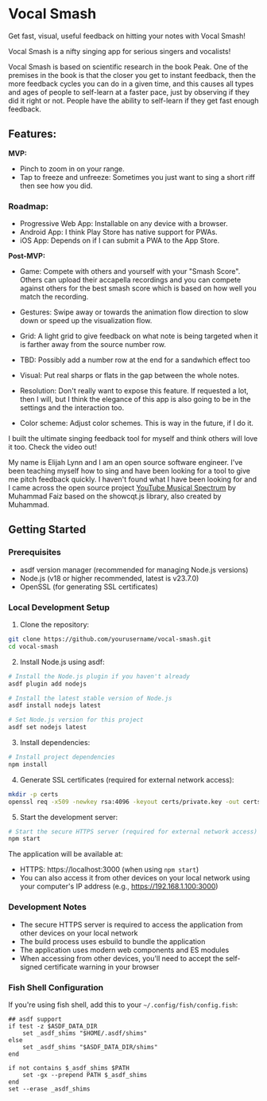 # Vocal Smash

Get fast, visual, useful feedback on hitting your notes with Vocal Smash!

Vocal Smash is a nifty singing app for serious singers and vocalists!

Vocal Smash is based on scientific research in the book Peak. One of the premises in the book is that the closer you get to instant feedback, then the more feedback cycles you can do in a given time, and this causes all types and ages of people to self-learn at a faster pace, just by observing if they did it right or not. People have the ability to self-learn if they get fast enough feedback.

## Features:

**MVP:**
* Pinch to zoom in on your range.
* Tap to freeze and unfreeze: Sometimes you just want to sing a short riff then see how you did.


### Roadmap:
* Progressive Web App: Installable on any device with a browser.
* Android App: I think Play Store has native support for PWAs.
* iOS App: Depends on if I can submit a PWA to the App Store.


**Post-MVP:**

* Game: Compete with others and yourself with your "Smash Score". Others can upload their accapella recordings and you can compete against others for the best smash score which is based on how well you match the recording.
* Gestures: Swipe away or towards the animation flow direction to slow down or speed up the visualization flow.


* Grid: A light grid to give feedback on what note is being targeted when it is farther away from the source number row.

* TBD: Possibly add a number row at the end for a sandwhich effect too

* Visual: Put real sharps or flats in the gap between the whole notes.

* Resolution: Don't really want to expose this feature. If requested a lot, then I will, but I think the elegance of this app is also going to be in the settings and the interaction too.

* Color scheme: Adjust color schemes. This is way in the future, if I do it.


I built the ultimate singing feedback tool for myself and think others will love it too. Check the video out!

My name is Elijah Lynn and I am an open source software engineer. I've been teaching myself how to sing and have been looking for a tool to give me pitch feedback quickly. I haven't found what I have been looking for and I came across the open source project [YouTube Musical Spectrum](https://github.com/mfcc64/youtube-musical-spectrum) by Muhammad Faiz based on the showcqt.js library, also created by Muhammad.

## Getting Started

### Prerequisites
- asdf version manager (recommended for managing Node.js versions)
- Node.js (v18 or higher recommended, latest is v23.7.0)
- OpenSSL (for generating SSL certificates)

### Local Development Setup

1. Clone the repository:
```bash
git clone https://github.com/yourusername/vocal-smash.git
cd vocal-smash
```

2. Install Node.js using asdf:
```bash
# Install the Node.js plugin if you haven't already
asdf plugin add nodejs

# Install the latest stable version of Node.js
asdf install nodejs latest

# Set Node.js version for this project
asdf set nodejs latest
```

3. Install dependencies:
```bash
# Install project dependencies
npm install
```

4. Generate SSL certificates (required for external network access):
```bash
mkdir -p certs
openssl req -x509 -newkey rsa:4096 -keyout certs/private.key -out certs/certificate.pem -days 365 -nodes
```

5. Start the development server:
```bash
# Start the secure HTTPS server (required for external network access)
npm start
```

The application will be available at:
- HTTPS: https://localhost:3000 (when using `npm start`)
- You can also access it from other devices on your local network using your computer's IP address (e.g., https://192.168.1.100:3000)

### Development Notes
- The secure HTTPS server is required to access the application from other devices on your local network
- The build process uses esbuild to bundle the application
- The application uses modern web components and ES modules
- When accessing from other devices, you'll need to accept the self-signed certificate warning in your browser

### Fish Shell Configuration
If you're using fish shell, add this to your `~/.config/fish/config.fish`:
```fish
## asdf support
if test -z $ASDF_DATA_DIR
    set _asdf_shims "$HOME/.asdf/shims"
else
    set _asdf_shims "$ASDF_DATA_DIR/shims"
end

if not contains $_asdf_shims $PATH
    set -gx --prepend PATH $_asdf_shims
end
set --erase _asdf_shims
```
